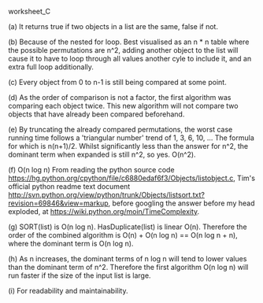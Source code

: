 worksheet_C

(a) It returns true if two objects in a list are the same, false if not.

(b) Because of the nested for loop. Best visualised as an n * n table where the possible permutations are n^2, adding another object to the list will cause it to have to loop through all values another cyle to include it, and an extra full loop additionally.

(c) Every object from 0 to n-1 is still being compared at some point.

(d) As the order of comparison is not a factor, the first algorithm was comparing each object twice. This new algorithm will not compare two objects that have already been compared beforehand.

(e) By truncating the already compared permutations, the worst case running time follows a 'triangular number' trend of 1, 3, 6, 10, ... The formula for which is n(n+1)/2. Whilst significantly less than the answer for n^2, the dominant term when expanded is still n^2, so yes. O(n^2).

(f) O(n log n)
From reading the python source code https://hg.python.org/cpython/file/c6880edaf6f3/Objects/listobject.c, Tim's official python readme text document http://svn.python.org/view/python/trunk/Objects/listsort.txt?revision=69846&view=markup, before googling the answer before my head exploded, at https://wiki.python.org/moin/TimeComplexity.

(g) SORT(list) is O(n log n). HasDuplicate(list) is linear O(n). Therefore the order of the combined algorithm is O(n) + O(n log n) == O(n log n + n), where the dominant term is O(n log n).

(h) As n increases, the dominant terms of n log n will tend to lower values than the dominant term of n^2. Therefore the first algorithm O(n log n) will run faster if the size of the input list is large.

(i) For readability and maintainability.
